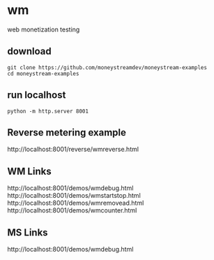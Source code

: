# wm
web monetization testing

## download
```
git clone https://github.com/moneystreamdev/moneystream-examples
cd moneystream-examples
```

## run localhost
```
python -m http.server 8001
```

## Reverse metering example
http://localhost:8001/reverse/wmreverse.html  

## WM Links
http://localhost:8001/demos/wmdebug.html  
http://localhost:8001/demos/wmstartstop.html  
http://localhost:8001/demos/wmremovead.html  
http://localhost:8001/demos/wmcounter.html  

## MS Links
http://localhost:8001/demos/wmdebug.html  
